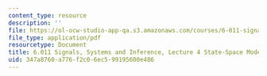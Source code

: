 ```yaml
---
content_type: resource
description: ''
file: https://ol-ocw-studio-app-qa.s3.amazonaws.com/courses/6-011-signals-systems-and-inference-spring-2018/347a8760a776f2c06ec599195600e486_MIT6_011S18lec4.pdf
file_type: application/pdf
resourcetype: Document
title: 6.011 Signals, Systems and Inference, Lecture 4 State-Space Models
uid: 347a8760-a776-f2c0-6ec5-99195600e486
---
```

